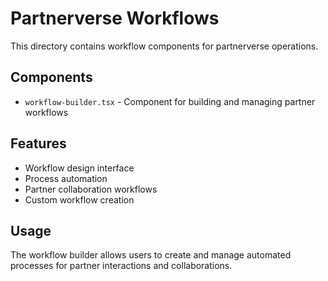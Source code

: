 # Partnerverse Workflows

This directory contains workflow components for partnerverse operations.

## Components

- `workflow-builder.tsx` - Component for building and managing partner workflows

## Features

- Workflow design interface
- Process automation
- Partner collaboration workflows
- Custom workflow creation

## Usage

The workflow builder allows users to create and manage automated processes for partner interactions and collaborations.

